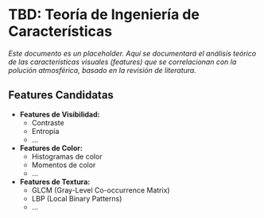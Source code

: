 # TBD: Teoría de Ingeniería de Características

*Este documento es un placeholder. Aquí se documentará el análisis teórico de las características visuales (features) que se correlacionan con la polución atmosférica, basado en la revisión de literatura.*

## Features Candidatas

- **Features de Visibilidad:**
  - Contraste
  - Entropía
  - ...
- **Features de Color:**
  - Histogramas de color
  - Momentos de color
  - ...
- **Features de Textura:**
  - GLCM (Gray-Level Co-occurrence Matrix)
  - LBP (Local Binary Patterns)
  - ...
